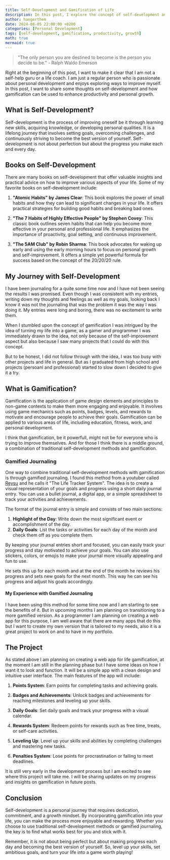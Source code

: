 ```yaml
---
title: Self-Development and Gamification of Life
description: In this post, I explore the concept of self-development and how gamification can be used to enhance productivity and personal growth. Learn how to turn your life into a game and level up your skills!
author: hangerthem
date: 2024-08-05 22:00:00 +0200
categories: [Personal Development]
tags: [self-development, gamification, productivity, growth]
math: true
mermaid: true
---
```


> "The only person you are destined to become is the person you decide to be." - Ralph Waldo Emerson

Right at the beginning of this post, I want to make it clear that I am not a self-help guru or a life coach. I am just a regular person who is passionate about personal development and enjoys exploring ways to improve myself. In this post, I want to share some thoughts on self-development and how gamification can be used to enhance productivity and personal growth.

## What is Self-Development?

Self-development is the process of improving oneself be it through learning new skills, acquiring knowledge, or developing personal qualities. It is a lifelong journey that involves setting goals, overcoming challenges, and continuously striving to become the best version of yourself. Self-development is not about perfection but about the progress you make each and every day.

## Books on Self-Development

There are many books on self-development that offer valuable insights and practical advice on how to improve various aspects of your life. Some of my favorite books on self-development include:

1. **"Atomic Habits" by James Clear**: This book explores the power of small habits and how they can lead to significant changes in your life. It offers practical strategies for building good habits and breaking bad ones.

2. **"The 7 Habits of Highly Effective People" by Stephen Covey**: This classic book outlines seven habits that can help you become more effective in your personal and professional life. It emphasizes the importance of proactivity, goal setting, and continuous improvement.

3. **"The 5AM Club" by Robin Sharma**: This book advocates for waking up early and using the early morning hours to focus on personal growth and self-improvement. It offers a simple yet powerful formula for success based on the concept of the 20/20/20 rule.

## My Journey with Self-Development

I have been journaling for a quite some time now and I have not been seeing the results I was promised. Even though I was consistent with my entries, writing down my thoughts and feelings as well as my goals, looking back I know it was not the journaling that was the problem it was the way I was doing it. My entries were long and boring, there was no excitement to write them.

When I stumbled upon the concept of gamification I was intrigued by the idea of turning my life into a game, as a gamer and programmer I was immediately drawn to the idea, not only because of the self-improvement aspect but also because I saw many projects that I could do with this concept.

But to be honest, I did not follow through with the idea, I was too busy with other projects and life in general. But as I graduated from high school and projects (persoanl and professional) started to slow down I decided to give it a try.

## What is Gamification?

Gamification is the application of game design elements and principles to non-game contexts to make them more engaging and enjoyable. It involves using game mechanics such as points, badges, levels, and rewards to motivate and encourage people to achieve their goals. Gamification can be applied to various areas of life, including education, fitness, work, and personal development.

I think that gamification, be it powerfull, might not be for everyone who is trying to improve themselves. And for those I think there is a middle ground, a combination of traditional self-development methods and gamification.

### Gamified Journaling

One way to combine traditional self-development methods with gamification is through gamified journaling. I found this method from a youtuber called [Reysu](https://www.youtube.com/watch?v=OmyfB513E1s) and he calls it "The Life Tracker System". The idea is to create a visual representation of your goals and progress using a short daily journal entry. You can use a bullet journal, a digital app, or a simple spreadsheet to track your activities and achievements.

The format of the journal entry is simple and consists of two main sections:

1. **Highlight of the Day**: Write down the most significant event or accomplishment of the day.
2. **Daily Goals**: List the tasks or activities for each day of the month and check them off as you complete them.

By keeping your journal entries short and focused, you can easily track your progress and stay motivated to achieve your goals. You can also use stickers, colors, or emojis to make your journal more visually appealing and fun to use.

He sets this up for each month and at the end of the month he reviews his progress and sets new goals for the next month. This way he can see his progress and adjust his goals accordingly.

#### My Experience with Gamified Journaling

I have been using this method for some time now and I am starting to see the benefits of it. But in upcoming months I am planning on transitioning to a more gamified version. As a programmer I am planning on creating a web app for this purpose, I am well aware that there are many apps that do this but I want to create my own version that is tailored to my needs, also it is a great project to work on and to have in my portfolio.

## The Project

As stated above I am planning on creating a web app for life gamification, at the moment I am still in the planning phase but I have some ideas on how I want it to look and function. It will be a simple app with a clean design and intuitive user interface. The main features of the app will include:

1. **Points System**: Earn points for completing tasks and achieving goals.

2. **Badges and Achievements**: Unlock badges and achievements for reaching milestones and leveling up your skills.

3. **Daily Goals**: Set daily goals and track your progress with a visual calendar.

4. **Rewards System**: Redeem points for rewards such as free time, treats, or self-care activities.

5. **Leveling Up**: Level up your skills and abilities by completing challenges and mastering new tasks.

6. **Penalties System**: Lose points for procrastination or failing to meet deadlines.

It is still very early in the development process but I am excited to see where this project will take me. I will be sharing updates on my progress and insights on gamification in future posts.

## Conclusion

Self-development is a personal journey that requires dedication, commitment, and a growth mindset. By incorporating gamification into your life, you can make the process more enjoyable and rewarding. Whether you choose to use traditional self-development methods or gamified journaling, the key is to find what works best for you and stick with it.

Remember, it is not about being perfect but about making progress each day and becoming the best version of yourself. So, level up your skills, set ambitious goals, and turn your life into a game worth playing!
